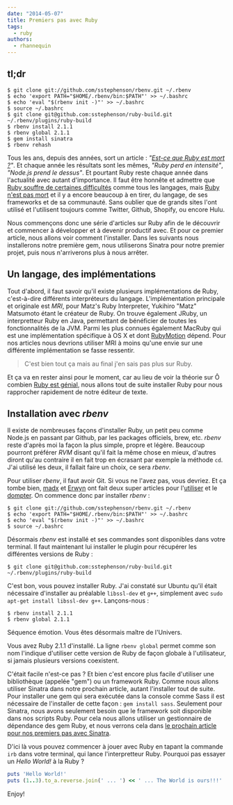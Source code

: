 ```yaml
---
date: "2014-05-07"
title: Premiers pas avec Ruby
tags:
  - ruby
authors:
  - rhannequin
---
```


## tl;dr

```console
$ git clone git://github.com/sstephenson/rbenv.git ~/.rbenv
$ echo 'export PATH="$HOME/.rbenv/bin:$PATH"' >> ~/.bashrc
$ echo 'eval "$(rbenv init -)"' >> ~/.bashrc
$ source ~/.bashrc
$ git clone git@github.com:sstephenson/ruby-build.git ~/.rbenv/plugins/ruby-build
$ rbenv install 2.1.1
$ rbenv global 2.1.1
$ gem install sinatra
$ rbenv rehash
```

Tous les ans, depuis des années, sort un article : *"[Est-ce que Ruby est mort ?](http://www.reddit.com/comments/1oi8wd)"*. Et chaque année les résultats sont les mêmes, *"Ruby perd en intensité"*, *"Node.js prend le dessus"*. Et pourtant Ruby reste chaque année dans l'actualité avec autant d'importance. Il faut être honnête et admettre que [Ruby souffre de certaines difficultés](http://blog.federicocarrone.com/2014/01/18/ruby-dying-or-ruby-hype-dead) comme tous les langages, mais [Ruby n'est pas mort](http://jmoses.co/2013/12/21/is-ruby-dying.html) et il y a encore beaucoup à en tirer, du langage, de ses frameworks et de sa communauté. Sans oublier que de grands sites l'ont utilisé et l'utilisent toujours comme Twitter, Github, Shopify, ou encore Hulu.

Nous commençons donc une série d'articles sur Ruby afin de le découvrir et commencer à développer et à devenir productif avec. Et pour ce premier article, nous allons voir comment l'installer. Dans les suivants nous installerons notre première gem, nous utiliserons Sinatra pour notre premier projet, puis nous n'arriverons plus à nous arrêter.

## Un langage, des implémentations

Tout d'abord, il faut savoir qu'il existe plusieurs implémentations de Ruby, c'est-à-dire différents interpréteurs du langage. L'implémentation principale et originale est *MRI*, pour Matz's Ruby Interpreter, Yukihiro "Matz" Matsumoto étant le créateur de Ruby. On trouve également JRuby, un interpretteur Ruby en Java, permettant de bénéficier de toutes les fonctionnalités de la JVM. Parmi les plus connues également MacRuby qui est une implémentation spécifique à OS X et dont [RubyMotion](http://www.rubymotion.com) dépend. Pour nos articles nous devrions utiliser MRI à moins qu'une envie sur une différente implémentation se fasse ressentir.

> C'est bien tout ça mais au final j'en sais pas plus sur Ruby.

Et ça va en rester ainsi pour le moment, car au lieu de voir la théorie sur Ô combien [Ruby est génial](http://www.slideshare.net/astrails/ruby-is-awesome-16466895), nous allons tout de suite installer Ruby pour nous rapprocher rapidement de notre éditeur de texte.

## Installation avec *rbenv*

Il existe de nombreuses façons d'installer Ruby, un petit peu comme Node.js en passant par Github, par les packages officiels, brew, etc. *rbenv* reste d'après moi la façon la plus simple, propre et légère. Beaucoup pourront préférer *RVM* disant qu'il fait la même chose en mieux, d'autres diront qu'au contraire il en fait trop en écrasant par exemple la méthode `cd`. J'ai utilisé les deux, il fallait faire un choix, ce sera *rbenv*.

Pour utiliser *rbenv*, il faut avoir Git. Si vous ne l'avez pas, vous devriez. Et ça tombe bien, [madx](https://github.com/madx) et [Erwyn](https://github.com/Erwyn) ont fait deux super articles pour l'[utiliser](/posts/git/versionner-avec-git/) et le [dompter](/posts/git/boutez-les-bugs-domptez-votre-historique/). On commence donc par installer *rbenv* :

```console
$ git clone git://github.com/sstephenson/rbenv.git ~/.rbenv
$ echo 'export PATH="$HOME/.rbenv/bin:$PATH"' >> ~/.bashrc
$ echo 'eval "$(rbenv init -)"' >> ~/.bashrc
$ source ~/.bashrc
```

Désormais *rbenv* est installé et ses commandes sont disponibles dans votre terminal. Il faut maintenant lui installer le plugin pour récupérer les différentes versions de Ruby :

```console
$ git clone git@github.com:sstephenson/ruby-build.git ~/.rbenv/plugins/ruby-build
```

C'est bon, vous pouvez installer Ruby. J'ai constaté sur Ubuntu qu'il était nécessaire d'installer au préalable `libssl-dev` et `g++`, simplement avec `sudo apt-get install libssl-dev g++`. Lançons-nous :

```console
$ rbenv install 2.1.1
$ rbenv global 2.1.1
```

Séquence émotion. Vous êtes désormais maître de l'Univers.

Vous avez Ruby 2.1.1 d'installé. La ligne `rbenv global` permet comme son nom l'indique d'utiliser cette version de Ruby de façon globale à l'utilisateur, si jamais plusieurs versions coexistent.

C'était facile n'est-ce pas ? Et bien c'est encore plus facile d'utiliser une bibliothèque (appelée "gem") ou un framework Ruby. Comme nous allons utiliser Sinatra dans notre prochain article, autant l'installer tout de suite. Pour installer une gem qui sera exécutée dans la console comme Sass il est nécessaire de l'installer de cette façon : `gem install sass`. Seulement pour Sinatra, nous avons seulement besoin que le framework soit disponible dans nos scripts Ruby. Pour cela nous allons utiliser un gestionnaire de dépendance des gem Ruby, et nous verrons cela dans [le prochain article pour nos premiers pas avec Sinatra](/posts/backend/ruby-dependances-et-projet).

D'ici là vous pouvez commencer à jouer avec Ruby en tapant la commande `irb` dans votre terminal, qui lance l'interpretteur Ruby. Pourquoi pas essayer un *Hello World!* à la Ruby ?

```ruby
puts 'Hello World!'
puts (1..3).to_a.reverse.join(' ... ') << ' ... The World is ours!!!'
```

Enjoy!
